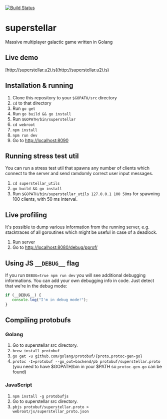 [![Build Status](http://jenkins.talkwit.tv/buildStatus/icon?job=u2i/superstellar/master)](http://jenkins.talkwit.tv/job/u2i/job/superstellar/job/master/)

# superstellar
Massive multiplayer galactic game written in Golang

## Live demo
[http://superstellar.u2i.is](http://superstellar.u2i.is)

## Installation & running
1. Clone this repository to your `$GOPATH/src` directory
1. `cd` to that directory
2. Run `go get`
3. Run `go build && go install`
4. Run `$GOPATH/bin/superstellar`
5. `cd webroot`
6. `npm install`
7. `npm run dev`
8. Go to [http://localhost:8090](http://localhost:8090)

## Running stress test util
You can run a stress test util that spawns any number of clients which connect to the server and send ramdomly correct user input messages.

1. `cd superstellar_utils`
1. `go build && go install`
1. Run `$GOPATH/bin/superstellar_utils 127.0.0.1 100 50ms` for spawning 100 clients, with 50 ms interval.

## Live profiling 
It's possible to dump various information from the running server, e.g. stacktraces of all goroutines which might be useful in case of a deadlock. 

1. Run server
1. Go to [http://localhost:8080/debug/pprof/](http://localhost:8080/debug/pprof/)

## Using JS `__DEBUG__` flag

If you run `DEBUG=true npm run dev` you will see additional debugging
informations. You can add your own debugging info in code. Just detect that
we're in the debug mode:

```javascript
if (__DEBUG__) {
   console.log("I'm in debug mode!");
}
```

## Compiling protobufs

### Golang

1. Go to superstellar src directory.
1. `brew install protobuf`
1. `go get -u github.com/golang/protobuf/{proto,protoc-gen-go}`
1. `protoc -I=protobuf --go_out=backend/pb protobuf/superstellar.proto` (you
   need to have $GOPATH/bin in your $PATH so `protoc-gen-go` can be found)

### JavaScript

1. `npm install -g protobufjs`
1. Go to superstellar src directory.
1. `pbjs protobuf/superstellar.proto > webroot/js/superstellar_proto.json`
